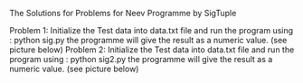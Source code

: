 The Solutions for Problems for Neev Programme by SigTuple

Problem 1:
 Initialize the Test data into data.txt file and run the program using :
		python sig.py
 the programme will give the result as a numeric value. (see picture below)
Problem 2:
 Initialize the Test data into data.txt file and run the program using :
		python sig2.py
 the programme will give the result as a numeric value. (see picture below)
